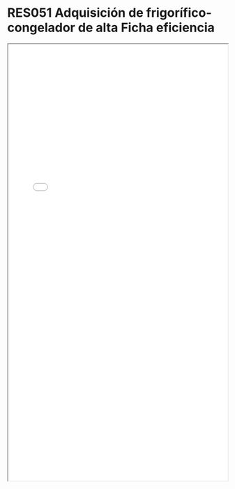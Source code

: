 # RES051  Adquisición de frigorífico-congelador de alta Ficha eficiencia

<iframe src="../RES051  Adquisición de frigorífico-congelador de alta Ficha eficiencia.pdf" width="100%" height="1000px"></iframe>
